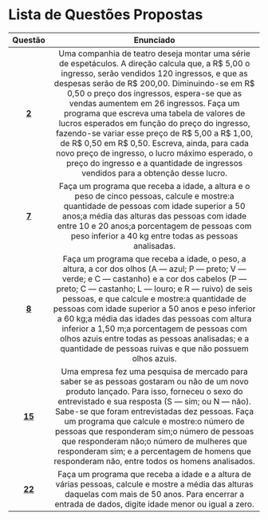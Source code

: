 #   Lista de Questões Propostas
Questão | Enunciado
:------:| :----------:
[**2**](https://github.com/isadorabraide/DisciplinaPOO2023.2/blob/main/Lista02/Cap05/QuestoesPropostas/Q02P/src/br/edu/principal/Principal.java) | Uma companhia de teatro deseja montar uma série de espetáculos. A direção calcula que, a R$ 5,00 o ingresso, serão vendidos 120 ingressos, e que as despesas serão de R$ 200,00. Diminuindo-se em R$ 0,50 o preço dos ingressos, espera-se que as vendas aumentem em 26 ingressos. Faça um programa que escreva uma tabela de valores de lucros esperados em função do preço do ingresso, fazendo-se variar esse preço de R$ 5,00 a R$ 1,00, de R$ 0,50 em R$ 0,50. Escreva, ainda, para cada novo preço de ingresso, o lucro máximo esperado, o preço do ingresso e a quantidade de ingressos vendidos para a obtenção desse lucro.
[**7**](https://github.com/isadorabraide/DisciplinaPOO2023.2/blob/main/Lista02/Cap05/QuestoesPropostas/Q07P/src/br/edu/principal/Principal.java) | Faça um programa que receba a idade, a altura e o peso de cinco pessoas, calcule e mostre:a quantidade de pessoas com idade superior a 50 anos;a média das alturas das pessoas com idade entre 10 e 20 anos;a porcentagem de pessoas com peso inferior a 40 kg entre todas as pessoas analisadas.
[**8**](https://github.com/isadorabraide/DisciplinaPOO2023.2/blob/main/Lista02/Cap05/QuestoesPropostas/Q08P/src/br/edu/principal/Principal.java) | Faça um programa que receba a idade, o peso, a altura, a cor dos olhos (A — azul; P — preto; V — verde; e C — castanho) e a cor dos cabelos (P — preto; C — castanho; L — louro; e R — ruivo) de seis pessoas, e que calcule e mostre:a quantidade de pessoas com idade superior a 50 anos e peso inferior a 60 kg;a média das idades das pessoas com altura inferior a 1,50 m;a porcentagem de pessoas com olhos azuis entre todas as pessoas analisadas; e a quantidade de pessoas ruivas e que não possuem olhos azuis.
[**15**](https://github.com/isadorabraide/DisciplinaPOO2023.2/blob/main/Lista02/Cap05/QuestoesPropostas/Q15P/src/br/edu/principal/Principal.java) | Uma empresa fez uma pesquisa de mercado para saber se as pessoas gostaram ou não de um novo produto lançado. Para isso, forneceu o sexo do entrevistado e sua resposta (S — sim; ou N — não). Sabe-se que foram entrevistadas dez pessoas. Faça um programa que calcule e mostre:o número de pessoas que responderam sim;o número de pessoas que responderam não;o número de mulheres que responderam sim; e a percentagem de homens que responderam não, entre todos os homens analisados.
[**22**](https://github.com/isadorabraide/DisciplinaPOO2023.2/blob/main/Lista02/Cap05/QuestoesPropostas/Q22P/src/br/edu/principal/Principal.java) | Faça um programa que receba a idade e a altura de várias pessoas, calcule e mostre a média das alturas daquelas com mais de 50 anos. Para encerrar a entrada de dados, digite idade menor ou igual a zero.
